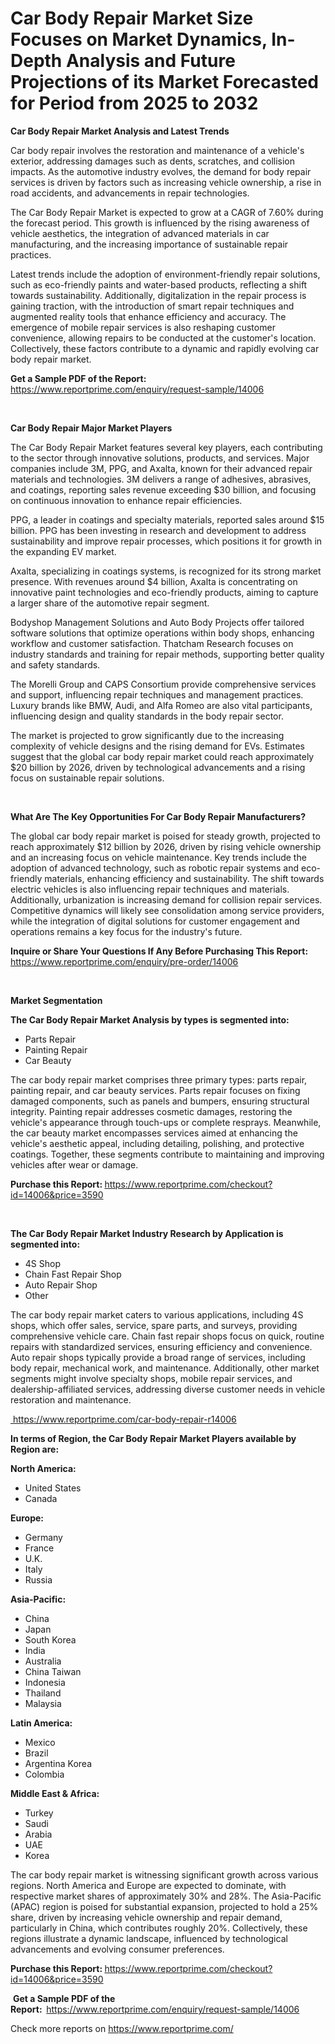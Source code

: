 <p><h1>Car Body Repair Market Size Focuses on Market Dynamics, In-Depth Analysis and Future Projections of its Market Forecasted for Period from 2025 to 2032</h1></p><p><strong>Car Body Repair Market Analysis and Latest Trends</strong></p>
<p><p>Car body repair involves the restoration and maintenance of a vehicle's exterior, addressing damages such as dents, scratches, and collision impacts. As the automotive industry evolves, the demand for body repair services is driven by factors such as increasing vehicle ownership, a rise in road accidents, and advancements in repair technologies. </p><p>The Car Body Repair Market is expected to grow at a CAGR of 7.60% during the forecast period. This growth is influenced by the rising awareness of vehicle aesthetics, the integration of advanced materials in car manufacturing, and the increasing importance of sustainable repair practices. </p><p>Latest trends include the adoption of environment-friendly repair solutions, such as eco-friendly paints and water-based products, reflecting a shift towards sustainability. Additionally, digitalization in the repair process is gaining traction, with the introduction of smart repair techniques and augmented reality tools that enhance efficiency and accuracy. The emergence of mobile repair services is also reshaping customer convenience, allowing repairs to be conducted at the customer's location. Collectively, these factors contribute to a dynamic and rapidly evolving car body repair market.</p></p>
<p><strong>Get a Sample PDF of the Report:&nbsp;</strong> <a href="https://www.reportprime.com/enquiry/request-sample/14006?utm_campaign=2563&utm_medium=2&utm_source=Github&utm_content=ia&utm_term=20032025&utm_id=car-body-repair">https://www.reportprime.com/enquiry/request-sample/14006</a></p>
<p>&nbsp;</p>
<p><strong>Car Body Repair Major Market Players</strong></p>
<p><p>The Car Body Repair Market features several key players, each contributing to the sector through innovative solutions, products, and services. Major companies include 3M, PPG, and Axalta, known for their advanced repair materials and technologies. 3M delivers a range of adhesives, abrasives, and coatings, reporting sales revenue exceeding $30 billion, and focusing on continuous innovation to enhance repair efficiencies.</p><p>PPG, a leader in coatings and specialty materials, reported sales around $15 billion. PPG has been investing in research and development to address sustainability and improve repair processes, which positions it for growth in the expanding EV market.</p><p>Axalta, specializing in coatings systems, is recognized for its strong market presence. With revenues around $4 billion, Axalta is concentrating on innovative paint technologies and eco-friendly products, aiming to capture a larger share of the automotive repair segment.</p><p>Bodyshop Management Solutions and Auto Body Projects offer tailored software solutions that optimize operations within body shops, enhancing workflow and customer satisfaction. Thatcham Research focuses on industry standards and training for repair methods, supporting better quality and safety standards. </p><p>The Morelli Group and CAPS Consortium provide comprehensive services and support, influencing repair techniques and management practices. Luxury brands like BMW, Audi, and Alfa Romeo are also vital participants, influencing design and quality standards in the body repair sector.</p><p>The market is projected to grow significantly due to the increasing complexity of vehicle designs and the rising demand for EVs. Estimates suggest that the global car body repair market could reach approximately $20 billion by 2026, driven by technological advancements and a rising focus on sustainable repair solutions.</p></p>
<p>&nbsp;</p>
<p><strong>What Are The Key Opportunities For Car Body Repair Manufacturers?</strong></p>
<p><p>The global car body repair market is poised for steady growth, projected to reach approximately $12 billion by 2026, driven by rising vehicle ownership and an increasing focus on vehicle maintenance. Key trends include the adoption of advanced technology, such as robotic repair systems and eco-friendly materials, enhancing efficiency and sustainability. The shift towards electric vehicles is also influencing repair techniques and materials. Additionally, urbanization is increasing demand for collision repair services. Competitive dynamics will likely see consolidation among service providers, while the integration of digital solutions for customer engagement and operations remains a key focus for the industry's future.</p></p>
<p><strong>Inquire or Share Your Questions If Any Before Purchasing This Report:</strong> <a href="https://www.reportprime.com/enquiry/pre-order/14006?utm_campaign=2563&utm_medium=2&utm_source=Github&utm_content=ia&utm_term=20032025&utm_id=car-body-repair">https://www.reportprime.com/enquiry/pre-order/14006</a></p>
<p>&nbsp;</p>
<p><strong>Market Segmentation</strong></p>
<p><strong>The Car Body Repair Market Analysis by types is segmented into:</strong></p>
<p><ul><li>Parts Repair</li><li>Painting Repair</li><li>Car Beauty</li></ul></p>
<p><p>The car body repair market comprises three primary types: parts repair, painting repair, and car beauty services. Parts repair focuses on fixing damaged components, such as panels and bumpers, ensuring structural integrity. Painting repair addresses cosmetic damages, restoring the vehicle's appearance through touch-ups or complete resprays. Meanwhile, the car beauty market encompasses services aimed at enhancing the vehicle's aesthetic appeal, including detailing, polishing, and protective coatings. Together, these segments contribute to maintaining and improving vehicles after wear or damage.</p></p>
<p><strong>Purchase this Report:&nbsp;</strong><a href="https://www.reportprime.com/checkout?id=14006&price=3590&utm_campaign=2563&utm_medium=2&utm_source=Github&utm_content=ia&utm_term=20032025&utm_id=car-body-repair">https://www.reportprime.com/checkout?id=14006&price=3590</a></p>
<p>&nbsp;</p>
<p><strong>The Car Body Repair Market Industry Research by Application is segmented into:</strong></p>
<p><ul><li>4S Shop</li><li>Chain Fast Repair Shop</li><li>Auto Repair Shop</li><li>Other</li></ul></p>
<p><p>The car body repair market caters to various applications, including 4S shops, which offer sales, service, spare parts, and surveys, providing comprehensive vehicle care. Chain fast repair shops focus on quick, routine repairs with standardized services, ensuring efficiency and convenience. Auto repair shops typically provide a broad range of services, including body repair, mechanical work, and maintenance. Additionally, other market segments might involve specialty shops, mobile repair services, and dealership-affiliated services, addressing diverse customer needs in vehicle restoration and maintenance.</p></p>
<p><a href="https://www.reportprime.com/car-body-repair-r14006?utm_campaign=2563&utm_medium=2&utm_source=Github&utm_content=ia&utm_term=20032025&utm_id=car-body-repair">&nbsp;https://www.reportprime.com/car-body-repair-r14006</a></p>
<p><strong>In terms of Region, the Car Body Repair Market Players available by Region are:</strong></p>
<p>
    <p> <strong> North America: </strong>
        <ul>
            <li>United States</li>
            <li>Canada</li>
        </ul>
        </p> 
    <p> <strong> Europe: </strong>
        <ul>
            <li>Germany</li>
            <li>France</li>
            <li>U.K.</li>
            <li>Italy</li>
            <li>Russia</li>
        </ul>
        </p> 
    <p> <strong> Asia-Pacific: </strong>
        <ul>
            <li>China</li>
            <li>Japan</li>
            <li>South Korea</li>
            <li>India</li>
            <li>Australia</li>
            <li>China Taiwan</li>
            <li>Indonesia</li>
            <li>Thailand</li>
            <li>Malaysia</li>
        </ul>
        </p> 
    <p> <strong> Latin America: </strong>
        <ul>
            <li>Mexico</li>
            <li>Brazil</li>
            <li>Argentina Korea</li>
            <li>Colombia</li>
        </ul>
        </p> 
    <p> <strong> Middle East & Africa: </strong>
        <ul>
            <li>Turkey</li>
            <li>Saudi</li>
            <li>Arabia</li>
            <li>UAE</li>
            <li>Korea</li>
        </ul>
    </p>
    </p>
<p><p>The car body repair market is witnessing significant growth across various regions. North America and Europe are expected to dominate, with respective market shares of approximately 30% and 28%. The Asia-Pacific (APAC) region is poised for substantial expansion, projected to hold a 25% share, driven by increasing vehicle ownership and repair demand, particularly in China, which contributes roughly 20%. Collectively, these regions illustrate a dynamic landscape, influenced by technological advancements and evolving consumer preferences.</p></p>
<p><strong>Purchase this Report: </strong><a href="https://www.reportprime.com/checkout?id=14006&price=3590&utm_campaign=2563&utm_medium=2&utm_source=Github&utm_content=ia&utm_term=20032025&utm_id=car-body-repair">https://www.reportprime.com/checkout?id=14006&price=3590</a></p>
<p>&nbsp;<strong>Get a Sample PDF of the Report:&nbsp;&nbsp;</strong><a href="https://www.reportprime.com/enquiry/request-sample/14006?utm_campaign=2563&utm_medium=2&utm_source=Github&utm_content=ia&utm_term=20032025&utm_id=car-body-repair">https://www.reportprime.com/enquiry/request-sample/14006</a></p>
<p><strong></strong></p>
<p>Check more reports on <a href="https://www.reportprime.com/?utm_campaign=2563&utm_medium=2&utm_source=Github&utm_content=ia&utm_term=20032025&utm_id=car-body-repair">https://www.reportprime.com/</a></p>